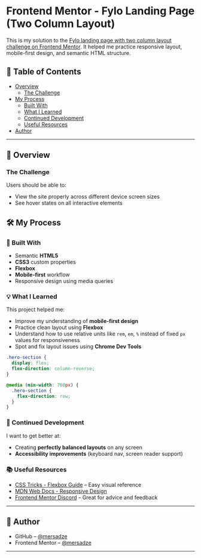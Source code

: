 # Frontend Mentor - Fylo Landing Page (Two Column Layout)

This is my solution to the [Fylo landing page with two column layout challenge on Frontend Mentor](https://www.frontendmentor.io/challenges/fylo-landing-page-with-two-column-layout-5ca5ef041e82137ec91a50f5). It helped me practice responsive layout, mobile-first design, and semantic HTML structure.

## 📑 Table of Contents

- [Overview](#overview)
  - [The Challenge](#the-challenge)
- [My Process](#my-process)
  - [Built With](#built-with)
  - [What I Learned](#what-i-learned)
  - [Continued Development](#continued-development)
  - [Useful Resources](#useful-resources)
- [Author](#author)

---

## 📌 Overview

### The Challenge

Users should be able to:

- View the site properly across different device screen sizes
- See hover states on all interactive elements

## 🛠 My Process

### 🧱 Built With

- Semantic **HTML5**
- **CSS3** custom properties
- **Flexbox**
- **Mobile-first** workflow
- Responsive design using media queries

### 💡 What I Learned

This project helped me:

- Improve my understanding of **mobile-first design**
- Practice clean layout using **Flexbox**
- Understand how to use relative units like `rem`, `em`, `%` instead of fixed `px` values for responsiveness
- Spot and fix layout issues using **Chrome Dev Tools**

```css
.hero-section {
  display: flex;
  flex-direction: column-reverse;
}

@media (min-width: 768px) {
  .hero-section {
    flex-direction: row;
  }
}
```

### 🔄 Continued Development

I want to get better at:

- Creating **perfectly balanced layouts** on any screen
- **Accessibility improvements** (keyboard nav, screen reader support)

### 📚 Useful Resources

- [CSS Tricks - Flexbox Guide](https://css-tricks.com/snippets/css/a-guide-to-flexbox/) – Easy visual reference
- [MDN Web Docs - Responsive Design](https://developer.mozilla.org/en-US/docs/Learn/CSS/CSS_layout/Responsive_Design)
- [Frontend Mentor Discord](https://discord.gg/frontendmentor) – Great for advice and feedback

---

## 👤 Author

- GitHub – [@mersadze](https://github.com/mersadze)
- Frontend Mentor – [@mersadze](https://www.frontendmentor.io/profile/mersadze)

---